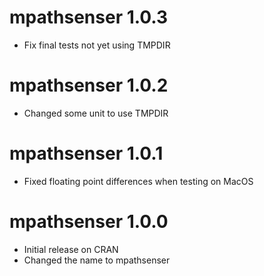 # mpathsenser 1.0.3
* Fix final tests not yet using TMPDIR

# mpathsenser 1.0.2
* Changed some unit to use TMPDIR

# mpathsenser 1.0.1
* Fixed floating point differences when testing on MacOS

# mpathsenser 1.0.0
* Initial release on CRAN
* Changed the name to mpathsenser